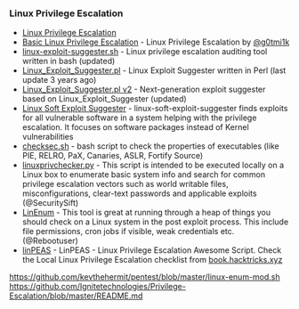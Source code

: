 
### Linux Privilege Escalation
* [Linux Privilege Escalation](https://github.com/swisskyrepo/PayloadsAllTheThings/blob/master/Methodology%20and%20Resources/Linux%20-%20Privilege%20Escalation.md) 
* [Basic Linux Privilege Escalation](https://blog.g0tmi1k.com/2011/08/basic-linux-privilege-escalation/) - Linux Privilege Escalation by [@g0tmi1k](https://twitter.com/g0tmi1k)
* [linux-exploit-suggester.sh](https://github.com/mzet-/linux-exploit-suggester) - Linux privilege escalation auditing tool written in bash (updated)
* [Linux_Exploit_Suggester.pl](https://github.com/PenturaLabs/Linux_Exploit_Suggester) - Linux Exploit Suggester written in Perl (last update 3 years ago)
* [Linux_Exploit_Suggester.pl v2](https://github.com/jondonas/linux-exploit-suggester-2) - Next-generation exploit suggester based on Linux_Exploit_Suggester (updated)
* [Linux Soft Exploit Suggester](https://github.com/belane/linux-soft-exploit-suggester) - linux-soft-exploit-suggester finds exploits for all vulnerable software in a system helping with the privilege escalation. It focuses on software packages instead of Kernel vulnerabilities
* [checksec.sh](https://github.com/slimm609/checksec.sh) - bash script to check the properties of executables (like PIE, RELRO, PaX, Canaries, ASLR, Fortify Source)
* [linuxprivchecker.py](http://www.securitysift.com/download/linuxprivchecker.py) - This script is intended to be executed locally on a Linux box to enumerate basic system info and search for common privilege escalation vectors such as world writable files, misconfigurations, clear-text passwords and applicable exploits (@SecuritySift)
* [LinEnum](https://github.com/rebootuser/LinEnum) - This tool is great at running through a heap of things you should check on a Linux system in the post exploit process. This include file permissions, cron jobs if visible, weak credentials etc.(@Rebootuser)
* [linPEAS](https://github.com/carlospolop/privilege-escalation-awesome-scripts-suite/tree/master/linPEAS) - LinPEAS - Linux Privilege Escalation Awesome Script. Check the Local Linux Privilege Escalation checklist from [book.hacktricks.xyz](https://book.hacktricks.xyz)

https://github.com/kevthehermit/pentest/blob/master/linux-enum-mod.sh
https://github.com/Ignitetechnologies/Privilege-Escalation/blob/master/README.md

